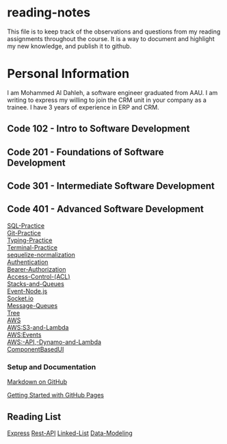 <h1>reading-notes</h1>

This file is to keep track of the observations and questions from my reading assignments throughout the course. It is a way to document and highlight my new knowledge, and publish it to github.


<h1>Personal Information</h1>
I am Mohammed Al Dahleh, a software engineer graduated from AAU. I am writing to express my willing to join the CRM unit in your company as a trainee. I have 3 years of experience in ERP and CRM.

<h2>Code 102 - Intro to Software Development</h2>
<h2>Code 201 - Foundations of Software Development</h2>
<h2>Code 301 - Intermediate Software Development</h2>
<h2>Code 401 - Advanced Software Development</h2>


[SQL-Practice](./SQL/sql.md)<br>
[Git-Practice](./GIT-Practice/GIT-Practice.md)<br>
[Typing-Practice](./Typing-Practice/Typing-Practice.md)<br>
[Terminal-Practice](./Terminal/Terminal.md)<br>
[sequelize-normalization](./sequelize-normalization/sequelize-normalization.md)<br>
[Authentication](./Authentication/Authentication.md)<br>
[Bearer-Authorization](./Bearer%20Authorization/Bearer-Authorization.md)<br>
[Access-Control-(ACL)](./Acces-Control-(ACL)/Access-Control-(ACL).md)<br>
[Stacks-and-Queues](./Stacks-and-Queues//Stacks-and-Queues.md)<br>
[Event-Node.js](./Event-Node.js/Event-Node.md)<br>
[Socket.io](./Socket.io/Socket.io.md)<br>
[Message-Queues](./Message-Queues//Message-Queues.md)<br>
[Tree](./Trees//Trees.md)<br>
[AWS](./AWS%3A%20Cloud%20Servers/AWS%3A%20Cloud%20Servers.md)<br>
[AWS:S3-and-Lambda](./AWS%3AS3-and-Lambda/AWS%3AS3-and-Lambda.md)<br>
[AWS:Events](./AWS%3A%20Events/AWS%3AEvents.md)<br>
[AWS:-API,-Dynamo-and-Lambda](./AWS%3A%20API%2C%20Dynamo%20and%20Lambda/AWS%3A%20API%2C%20Dynamo%20and%20Lambda.md)<br>
[ComponentBasedUI](./Component-Based-UI/ComponentBasedUI.md)<br>

<h3>Setup and Documentation</h3>

[Markdown on GitHub](https://docs.github.com/en/get-started/writing-on-github/getting-started-with-writing-and-formatting-on-github/basic-writing-and-formatting-syntax)<br/>

[Getting Started with GitHub Pages](https://docs.github.com/en/pages/quickstart)

<h2>Reading List</h2>

[Express](./EXPRESS.md)
[Rest-API](./REST-API.md)
[Linked-List](./Linked-Lists.md)
[Data-Modeling](./Data-Modeling.md)